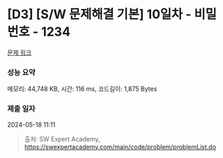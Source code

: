 # [D3] [S/W 문제해결 기본] 10일차 - 비밀번호 - 1234 

[문제 링크](https://swexpertacademy.com/main/code/problem/problemDetail.do?contestProbId=AV14_DEKAJcCFAYD) 

### 성능 요약

메모리: 44,748 KB, 시간: 116 ms, 코드길이: 1,875 Bytes

### 제출 일자

2024-05-18 11:11



> 출처: SW Expert Academy, https://swexpertacademy.com/main/code/problem/problemList.do
